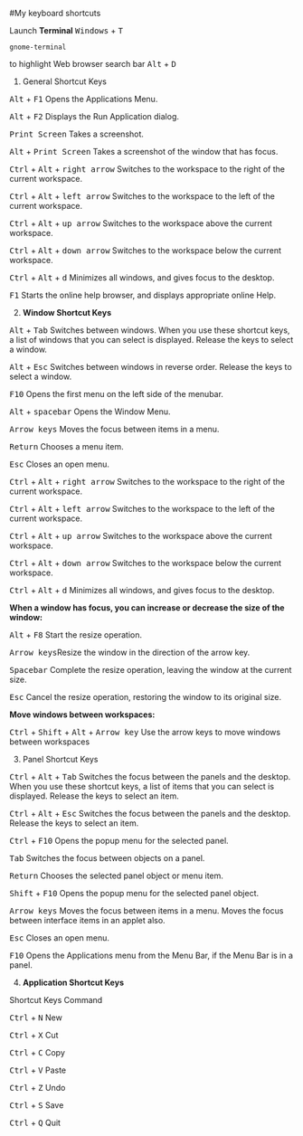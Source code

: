 #My keyboard shortcuts

Launch **Terminal** <kbd>Windows</kbd> + <kbd>T</kbd>

    gnome-terminal

to highlight Web browser search bar <kbd>Alt</kbd> + <kbd>D</kbd>

 

 1. General Shortcut Keys

<kbd>Alt</kbd> + <kbd>F1</kbd>    Opens the Applications Menu.

<kbd>Alt</kbd> + <kbd>F2</kbd>    Displays the Run Application dialog.

<kbd>Print Screen</kbd>           Takes a screenshot.

<kbd>Alt</kbd> + <kbd>Print Screen</kbd> Takes a screenshot of the window that has focus.

<kbd>Ctrl</kbd> + <kbd>Alt</kbd> + <kbd>right arrow</kbd> Switches to the workspace to the right of the current workspace.

<kbd>Ctrl</kbd> + <kbd>Alt</kbd> + <kbd>left arrow</kbd> Switches to the workspace to the left of the current workspace.

<kbd>Ctrl</kbd> + <kbd>Alt</kbd> + <kbd>up arrow</kbd> Switches to the workspace above the current workspace.

<kbd>Ctrl</kbd> + <kbd>Alt</kbd> + <kbd>down arrow</kbd> Switches to the workspace below the current workspace.

<kbd>Ctrl</kbd> + <kbd>Alt</kbd> + <kbd>d</kbd> Minimizes all windows, and gives focus to the desktop.

<kbd>F1</kbd> Starts the online help browser, and displays appropriate online Help.

2. **Window Shortcut Keys**

<kbd>Alt</kbd> + <kbd>Tab</kbd> Switches between windows. When you use these shortcut keys, a list of windows that you can select is displayed. Release the keys to select a window.

<kbd>Alt</kbd> + <kbd>Esc</kbd> Switches between windows in reverse order. Release the keys to select a window.

<kbd>F10</kbd> Opens the first menu on the left side of the menubar.

<kbd>Alt</kbd> + <kbd>spacebar</kbd> Opens the Window Menu.

<kbd>Arrow keys</kbd> Moves the focus between items in a menu.

<kbd>Return</kbd> Chooses a menu item.

<kbd>Esc</kbd> Closes an open menu.

<kbd>Ctrl</kbd> + <kbd>Alt</kbd> + <kbd>right arrow</kbd> Switches to the workspace to the right of the current workspace.

<kbd>Ctrl</kbd> + <kbd>Alt</kbd> + <kbd>left arrow</kbd> Switches to the workspace to the left of the current workspace.

<kbd>Ctrl</kbd> + <kbd>Alt</kbd> + <kbd>up arrow</kbd> Switches to the workspace above the current workspace.

<kbd>Ctrl</kbd> + <kbd>Alt</kbd> + <kbd>down arrow</kbd> Switches to the workspace below the current workspace.

<kbd>Ctrl</kbd> + <kbd>Alt</kbd> + <kbd>d</kbd> Minimizes all windows, and gives focus to the desktop.

**When a window has focus, you can increase or decrease the size of the window:**

<kbd>Alt</kbd> + <kbd>F8</kbd> Start the resize operation.

<kbd>Arrow keys</kbd>Resize the window in the direction of the arrow key.

<kbd>Spacebar</kbd> Complete the resize operation, leaving the window at the current size.

<kbd>Esc</kbd> Cancel the resize operation, restoring the window to its original size.

**Move windows between workspaces:**

<kbd>Ctrl</kbd> + <kbd>Shift</kbd> + <kbd>Alt</kbd> + <kbd>Arrow key</kbd> Use the arrow keys to move windows between workspaces

3. Panel Shortcut Keys

<kbd>Ctrl</kbd> + <kbd>Alt</kbd> + <kbd>Tab</kbd> Switches the focus between the panels and the desktop. When you use these shortcut keys, a list of items that you can select is displayed. Release the keys to select an item.

<kbd>Ctrl</kbd> + <kbd>Alt</kbd> + <kbd>Esc</kbd> Switches the focus between the panels and the desktop. Release the keys to select an item.

<kbd>Ctrl</kbd> + <kbd>F10</kbd> Opens the popup menu for the selected panel.

<kbd>Tab</kbd> Switches the focus between objects on a panel.

<kbd>Return</kbd> Chooses the selected panel object or menu item.

<kbd>Shift</kbd> + <kbd>F10</kbd> Opens the popup menu for the selected panel object.

<kbd>Arrow keys</kbd> Moves the focus between items in a menu. Moves the focus between interface items in an applet also.

<kbd>Esc</kbd> Closes an open menu.

<kbd>F10</kbd> Opens the Applications menu from the Menu Bar, if the Menu Bar is in a panel.

 

4. **Application Shortcut Keys**

Shortcut Keys       Command

<kbd>Ctrl</kbd> + <kbd>N</kbd>    New

<kbd>Ctrl</kbd> + <kbd>X</kbd>    Cut

<kbd>Ctrl</kbd> + <kbd>C</kbd>    Copy

<kbd>Ctrl</kbd> + <kbd>V</kbd>    Paste

<kbd>Ctrl</kbd> + <kbd>Z</kbd>    Undo

<kbd>Ctrl</kbd> + <kbd>S</kbd>    Save

<kbd>Ctrl</kbd> + <kbd>Q</kbd>    Quit